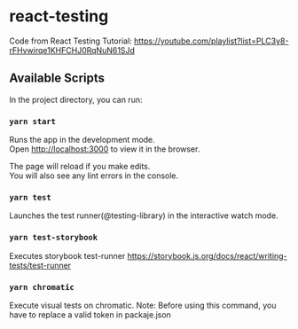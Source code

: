 # react-testing

Code from React Testing Tutorial:
https://youtube.com/playlist?list=PLC3y8-rFHvwirqe1KHFCHJ0RqNuN61SJd


## Available Scripts

In the project directory, you can run:

### `yarn start`

Runs the app in the development mode.\
Open [http://localhost:3000](http://localhost:3000) to view it in the browser.

The page will reload if you make edits.\
You will also see any lint errors in the console.

### `yarn test`

Launches the test runner(@testing-library) in the interactive watch mode.

### `yarn test-storybook`

Executes storybook test-runner https://storybook.js.org/docs/react/writing-tests/test-runner

### `yarn chromatic`

Execute visual tests on chromatic.
Note: Before using this command, you have to replace a valid token in packaje.json